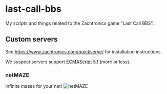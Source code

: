 # last-call-bbs

My scripts and things related to the Zachtronics game "Last Call BBS".

## Custom servers

See https://www.zachtronics.com/quickserve/ for installation instructions.

We suspect servers support [ECMAScript 5.1](https://262.ecma-international.org/5.1/) (more or less).

### netMAZE

Infinite mazes for your net!
![netMAZE](https://user-images.githubusercontent.com/6167443/179716285-d3769de7-d4ea-4af5-8a45-78ea68e30437.jpg)
